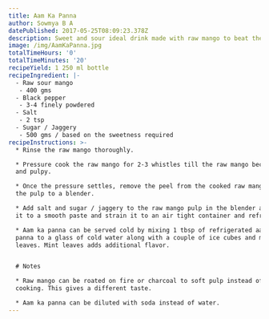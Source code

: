 ```yaml
---
title: Aam Ka Panna
author: Sowmya B A
datePublished: 2017-05-25T08:09:23.378Z
description: Sweet and sour ideal drink made with raw mango to beat the summer heat
image: /img/AamKaPanna.jpg
totalTimeHours: '0'
totalTimeMinutes: '20'
recipeYield: 1 250 ml bottle
recipeIngredient: |-
  - Raw sour mango
   - 400 gms
  - Black pepper
   - 3-4 finely powdered
  - Salt
   - 2 tsp
  - Sugar / Jaggery
   - 500 gms / based on the sweetness required
recipeInstructions: >-
  * Rinse the raw mango thoroughly.

  * Pressure cook the raw mango for 2-3 whistles till the raw mango becomes soft
  and pulpy.

  * Once the pressure settles, remove the peel from the cooked raw mango and get
  the pulp to a blender.

  * Add salt and sugar / jaggery to the raw mango pulp in the blender and blend
  it to a smooth paste and strain it to an air tight container and refrigerate.

  * Aam ka panna can be served cold by mixing 1 tbsp of refrigerated aam ka
  panna to a glass of cold water along with a couple of ice cubes and mint
  leaves. Mint leaves adds additional flavor.


  # Notes

  * Raw mango can be roated on fire or charcoal to soft pulp instead of pressure
  cooking. This gives a different taste.

  * Aam ka panna can be diluted with soda instead of water.
---
```







